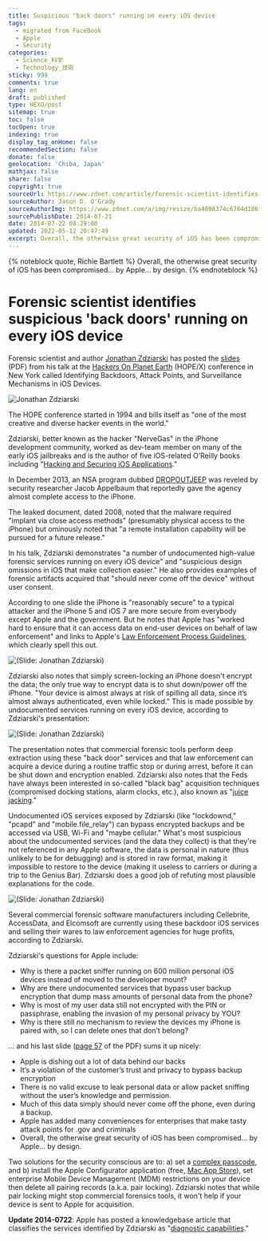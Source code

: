 ```yaml
---
title: Suspicious "back doors" running on every iOS device
tags:
  - migrated from FaceBook
  - Apple
  - Security
categories:
  - Science_科学
  - Technology_技術
sticky: 999
comments: true
lang: en
draft: published
type: HEXO/post
sitemap: true
toc: false
tocOpen: true
indexing: true
display_tag_onHome: false
recommendedSection: false
donate: false
geolocation: 'Chiba, Japan'
mathjax: false
share: false
copyright: true
sourceUrl: https://www.zdnet.com/article/forensic-scientist-identifies-suspicious-back-doors-running-on-every-ios-device/
sourceAuthor: Jason D. O'Grady
sourceAuthorImg: https://www.zdnet.com/a/img/resize/ba4098374c6704d106f2d675e8042fc0795666e4/2014/07/22/59e04b7a-1175-11e4-9732-00505685119a/jason-d-ogrady.jpg?width=270&height=270&fit=crop&auto=webp
sourcePublishDate: 2014-07-21
date: 2014-07-22 08:29:00
updated: 2022-05-12 20:47:49
excerpt: Overall, the otherwise great security of iOS has been compromised… by Apple… by design.
---
```

{% noteblock quote, Richie Bartlett %}
Overall, the otherwise great security of iOS has been compromised… by Apple… by design.
{% endnoteblock %}

# Forensic scientist identifies suspicious 'back doors' running on every iOS device
Forensic scientist and author [Jonathan Zdziarski](https://twitter.com/JZdziarski) has posted the [slides](http://www.zdziarski.com/blog/wp-content/uploads/2014/07/iOS_Backdoors_Attack_Points_Surveillance_Mechanisms.pdf) (PDF) from his talk at the [Hackers On Planet Earth](http://www.hope.net) (HOPE/X) conference in New York called Identifying Backdoors, Attack Points, and Surveillance Mechanisms in iOS Devices. 

 ![Jonathan Zdziarski](./suspicious-back-doors-running-on-every-iOS-device/jonathan-zdziarski.jpg.webp)

The HOPE conference started in 1994 and bills itself as "one of the most creative and diverse hacker events in the world."

Zdziarski, better known as the hacker "NerveGas" in the iPhone development community, worked as dev-team member on many of the early iOS jailbreaks and is the author of five iOS-related O’Reilly books including "[Hacking and Securing iOS Applications](http://shop.oreilly.com/product/0636920023234.do)."

In December 2013, an NSA program dubbed [DROPOUTJEEP](http://www.forbes.com/sites/erikkain/2013/12/30/the-nsa-reportedly-has-total-access-to-your-iphone/) was reveled by security researcher Jacob Appelbaum that reportedly gave the agency almost complete access to the iPhone.

The leaked document, dated 2008, noted that the malware required "implant via close access methods" (presumably physical access to the iPhone) but ominously noted that "a remote installation capability will be pursued for a future release."

In his talk, Zdziarski demonstrates "a number of undocumented high-value forensic services running on every iOS device" and "suspicious design omissions in iOS that make collection easier." He also provides examples of forensic artifacts acquired that "should never come off the device" without user consent.

According to one slide the iPhone is "reasonably secure" to a typical attacker and the iPhone 5 and iOS 7 are more secure from everybody except Apple and the government. But he notes that Apple has "worked hard to ensure that it can access data on end-user devices on behalf of law enforcement" and links to Apple's [Law Enforcement Process Guidelines](https://www.apple.com/legal/more-resources/law-enforcement/), which clearly spell this out. 

![(Slide: Jonathan Zdziarski)](./suspicious-back-doors-running-on-every-iOS-device/centralized_control.png.webp)

Zdziarski also notes that simply screen-locking an iPhone doesn't encrypt the data; the only true way to encrypt data is to shut down/power off the iPhone. "Your device is almost always at risk of spilling all data, since it’s almost always authenticated, even while locked." This is made possible by undocumented services running on every iOS device, according to Zdziarski's presentation:

![(Slide: Jonathan Zdziarski)](./suspicious-back-doors-running-on-every-iOS-device/encryption_in_iOS7.png.webp)

The presentation notes that commercial forensic tools perform deep extraction using these "back door" services and that law enforcement can acquire a device during a routine traffic stop or during arrest, before it can be shut down and encryption enabled. Zdziarski also notes that the Feds have always been interested in so-called "black bag" acquisition techniques (compromised docking stations, alarm clocks, etc.), also known as "[juice jacking](https://www.zdnet.com/article/researchers-to-demo-iphone-hack-via-30-pin-dock-cable/)."

Undocumented iOS services exposed by Zdziarski (like "lockdownd," "pcapd" and "mobile.file_relay") can bypass encrypted backups and be accessed via USB, Wi-Fi and "maybe cellular." What's most suspicious about the undocumented services (and the data they collect) is that they're not referenced in any Apple software, the data is personal in nature (thus unlikely to be for debugging) and is stored in raw format, making it impossible to restore to the device (making it useless to carriers or during a trip to the Genius Bar). Zdziarski does a good job of refuting most plausible explanations for the code. 

![(Slide: Jonathan Zdziarski)](./suspicious-back-doors-running-on-every-iOS-device/undocumented_services.webp)

Several commercial forensic software manufacturers including Cellebrite, AccessData, and Elcomsoft are currently using these backdoor iOS services and selling their wares to law enforcement agencies for huge profits, according to Zdziarski. 

Zdziarski's questions for Apple include:
 * Why is there a packet sniffer running on 600 million personal iOS devices instead of moved to the developer mount?
 * Why are there undocumented services that bypass user backup encryption that dump mass amounts of personal data from the phone?
 * Why is most of my user data still not encrypted with the PIN or passphrase, enabling the invasion of my personal privacy by YOU?
 * Why is there still no mechanism to review the devices my iPhone is paired with, so I can delete ones that don’t belong?

&#8230; and his last slide ([page 57](http://www.zdziarski.com/blog/wp-content/uploads/2014/07/iOS_Backdoors_Attack_Points_Surveillance_Mechanisms.pdf) of the PDF) sums it up nicely: 
 * Apple is dishing out a lot of data behind our backs
 * It’s a violation of the customer’s trust and privacy to bypass backup encryption
 * There is no valid excuse to leak personal data or allow packet sniffing without the user’s knowledge and permission.
 * Much of this data simply should never come off the phone, even during a backup.
 * Apple has added many conveniences for enterprises that make tasty attack points for .gov and criminals
 * Overall, the otherwise great security of iOS has been compromised… by Apple… by design.

Two solutions for the security conscious are to: a) set a [complex passcode](http://support.apple.com/kb/HT5949), and b) install the Apple Configurator application (free, [Mac App Store](https://itunes.apple.com/us/app/apple-configurator/id434433123?mt=12)), set enterprise Mobile Device Management (MDM) restrictions on your device then delete all pairing records (a.k.a. pair locking). Zdziarski notes that while pair locking might stop commercial forensics tools, it won't help if your device is sent to Apple for acquisition.

**Update 2014-0722**: Apple has posted a knowledgebase article that classifies the services identified by Zdziarski as "[diagnostic capabilities](https://www.zdnet.com/article/apple-refers-to-ios-back-doors-as-diagnostic-capabilities/)." 